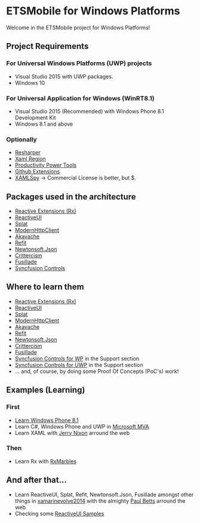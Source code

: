 # ETSMobile for Windows Platforms
Welcome in the ETSMobile project for Windows Platforms!

## Project Requirements
### For Universal Windows Platforms (UWP) projects
* Visual Studio 2015 with UWP packages.
* Windows 10
### For Universal Application for Windows (WinRT8.1)
* Visual Studio 2015 (Recommended) with Windows Phone 8.1 Development Kit
* Windows 8.1 and above
### Optionally
* [Resharper](https://www.jetbrains.com/resharper/)
* [Xaml Region](https://visualstudiogallery.msdn.microsoft.com/3c534623-bb05-417f-afc0-c9e26bf0e177)
* [Productivity Power Tools](https://visualstudiogallery.msdn.microsoft.com/d0d33361-18e2-46c0-8ff2-4adea1e34fef)
* [Github Extensions](https://visualstudio.github.com/)
* [XAMLSpy](http://xamlspy.com/) -> Commercial License is better, but $.

## Packages used in the architecture
* [Reactive Extensions (Rx)](https://msdn.microsoft.com/en-ca/data/gg577609.aspx)
* [ReactiveUI](http://reactiveui.net/)
* [Splat](https://github.com/paulcbetts/splat)
* [ModernHttpClient](https://github.com/paulcbetts/ModernHttpClient)
* [Akavache](https://github.com/akavache/Akavache)
* [Refit](https://github.com/paulcbetts/refit)
* [Newtonsoft.Json](https://www.nuget.org/packages/Newtonsoft.Json)
* [Crittercism](http://www.crittercism.com/)
* [Fusillade](https://github.com/paulcbetts/fusillade)
* [Syncfusion Controls](http://www.syncfusion.com/)

## Where to learn them
* [Reactive Extensions (Rx)](http://www.introtorx.com/content/v1.0.10621.0/01_WhyRx.html)
* [ReactiveUI](http://docs.reactiveui.net/en/index.html)
* [Splat](https://github.com/paulcbetts/splat)
* [ModernHttpClient](https://github.com/paulcbetts/ModernHttpClient)
* [Akavache](https://github.com/akavache/Akavache)
* [Refit](https://github.com/paulcbetts/refit)
* [Newtonsoft.Json](https://www.nuget.org/packages/Newtonsoft.Json)
* [Crittercism](http://www.crittercism.com/)
* [Fusillade](https://github.com/paulcbetts/fusillade)
* [Syncfusion Controls for WP](http://www.syncfusion.com/products/windows-phone) in the Support section
* [Syncfusion Controls for UWP](http://www.syncfusion.com/products/uwp) in the Support section
* ... and, of course, by doing some Proof Of Concepts (PoC's) work!

## Examples (Learning)
### First
* [Learn Windows Phone 8.1](https://channel9.msdn.com/Series/Windows-Phone-8-1-Development-for-Absolute-Beginners)
* Learn C#, Windows Phone and UWP in [Microsoft MVA](https://mva.microsoft.com/)
* Learn XAML with [Jerry Nixon](http://blog.jerrynixon.com/) arround the web
### Then
* Learn Rx with [RxMarbles](http://rxmarbles.com/)
## And after that...
* Learn ReactiveUI, Splat, Refit, Newtonsoft.Json, Fusillade amongst other things in [xamarinevolve2014](https://github.com/paulcbetts/xamarinevolve2014) with the almighty [Paul Betts](https://github.com/paulcbetts) arround the web
* Checking some [ReactiveUI Samples](https://github.com/reactiveui/ReactiveUI/issues/979)
